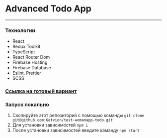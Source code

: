 # Advanced Todo App

---

### Технологии

- React
- Redux Toolkit
- TypeScript
- React Router Dom
- Firebase Hosting
- Firebase Database
- Eslint, Prettier
- SCSS

### [Ссылка на готовый вариант](https://test-woman-todo.web.app/)

### Запуск локально

1. Скопируйте этот репозиторий с помощью команды `git clone git@github.com:Getvion/test-womanapp-todo.git`
2. Для установки зависимостей `npm i`
3. После установки зависимостей введите каманду `npm start`
